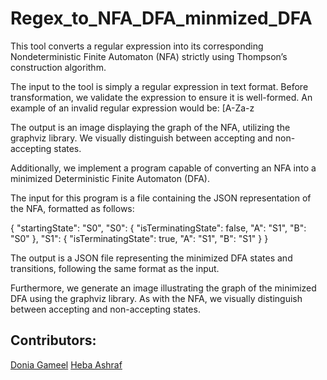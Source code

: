 # Regex_to_NFA_DFA_minmized_DFA

This tool converts a regular expression into its corresponding Nondeterministic Finite Automaton (NFA) strictly using Thompson’s construction algorithm.

The input to the tool is simply a regular expression in text format. Before transformation, we validate the expression to ensure it is well-formed. An example of an invalid regular expression would be: [A-Za-z

The output is an image displaying the graph of the NFA, utilizing the graphviz library. We visually distinguish between accepting and non-accepting states.

Additionally, we implement a program capable of converting an NFA into a minimized Deterministic Finite Automaton (DFA).

The input for this program is a file containing the JSON representation of the NFA, formatted as follows:

{
  "startingState": "S0",
  "S0": {
    "isTerminatingState": false,
    "A": "S1",
    "B": "S0"
  },
  "S1": {
    "isTerminatingState": true,
    "A": "S1",
    "B": "S1"
  }
}

The output is a JSON file representing the minimized DFA states and transitions, following the same format as the input.

Furthermore, we generate an image illustrating the graph of the minimized DFA using the graphviz library. As with the NFA, we visually distinguish between accepting and non-accepting states.

## Contributors:
[Donia Gameel](https://github.com/DoniaGameel)
[Heba Ashraf](https://github.com/hebaashraf21)
